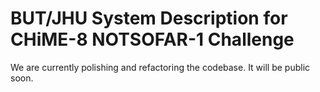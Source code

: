 # BUT/JHU System Description for CHiME-8 NOTSOFAR-1 Challenge

We are currently polishing and refactoring the codebase. It will be public soon.

